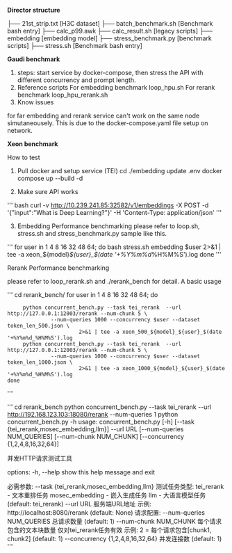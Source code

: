 **Director structure**

├── 21st_strip.txt  [H3C dataset]
├── batch_benchmark.sh [Benchmark bash entry]
├── calc_p99.awk
├── calc_result.sh  [legacy scripts]
├── embedding [embedding model]
├── stress_benchmark.py [benchmark scripts]
├── stress.sh [Benchmark bash entry]



**Gaudi benchmark** 
1. steps:
start service by docker-compose, then stress the API with different concurrency and prompt length.
2. Reference scripts
For embedding benchmark
loop_hpu.sh
For rerank benchmark
loop_hpu_rerank.sh
3. Know issues

for far embedding and rerank service can't work on the same node simutaneousely. This is due to the docker-compose.yaml file setup on network.

 


**Xeon benchmark** 

How to test
1. Pull docker and setup service (TEI)
cd ./embedding
update .env 
docker compose up --build -d 

2. Make sure API works

'''
 bash
 curl -v http://10.239.241.85:32582/v1/embeddings  -X POST  -d '{"input":"What is Deep Learning?"}'             -H 'Content-Type: application/json'
'''


3. Embedding Performance benchmarking
please refer to loop.sh, stress.sh and  stress_benchmark.py
sample like this.

'''
for user in 1 4 8 16 32 48 64;
 do
      bash stress.sh embedding $user 2>&1 | tee -a xeon_${model}_${user}_$(date '+%Y%m%d_%H%M%S').log
done
'''



Rerank Performance benchmarking

please refer to loop_rerank.sh and ./rerank_bench for detail. 
A basic usage

'''
 cd rerank_bench/
   for user in 1 4 8 16 32 48 64;
    do

         python concurrent_bench.py --task tei_rerank  --url http://127.0.0.1:12003/rerank --num-chunk 5 \
                  --num-queries 1000 --concurrency $user --dataset token_len_500.json \
                           2>&1 | tee -a xeon_500_${model}_${user}_$(date '+%Y%m%d_%H%M%S').log
         python concurrent_bench.py --task tei_rerank  --url http://127.0.0.1:12003/rerank --num-chunk 5 \
                  --num-queries 1000 --concurrency $user --dataset token_len_1000.json \
                           2>&1 | tee -a xeon_1000_${model}_${user}_$(date '+%Y%m%d_%H%M%S').log
    done
'''

'''
cd rerank_bench
python concurrent_bench.py --task tei_rerank --url http://192.168.123.103:18080/rerank --num-queries 1
 python concurrent_bench.py -h
 usage: concurrent_bench.py [-h] [--task {tei_rerank,mosec_embedding,llm}] --url URL [--num-queries NUM_QUERIES] [--num-chunk NUM_CHUNK] [--concurrency {1,2,4,8,16,32,64}]

 并发HTTP请求测试工具

 options:
   -h, --help            show this help message and exit

   必需参数:
     --task {tei_rerank,mosec_embedding,llm} 测试任务类型: tei_rerank - 文本重排任务 mosec_embedding - 嵌入生成任务 llm - 大语言模型任务 (default: tei_rerank)
     --url URL             服务端URL地址 示例: http://localhost:8080/rerank (default: None)
     请求配置:
     --num-queries NUM_QUERIES
     总请求数量  (default: 1)
     --num-chunk NUM_CHUNK
     每个请求包含的文本块数量 仅对tei_rerank任务有效 示例: 2 = 每个请求包含[chunk1, chunk2] (default: 1)
     --concurrency {1,2,4,8,16,32,64}
     并发连接数 (default: 1)
'''



